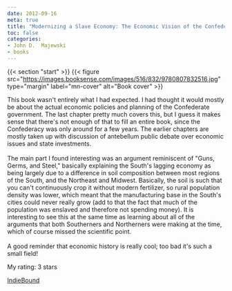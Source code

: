 ```yaml
---
date: 2012-09-16
meta: true
title: "Modernizing a Slave Economy: The Economic Vision of the Confederate Nation"
toc: false
categories:
- John D.  Majewski
- books
---
```


{{< section "start" >}}
{{< figure src="https://images.booksense.com/images/516/832/9780807832516.jpg" type="margin" label="mn-cover" alt="Book cover" >}}

This book wasn't entirely what I had expected. I had thought it would mostly be about the actual economic policies and planning of the Confederate government. The last chapter pretty much covers this, but I guess it makes sense that there's not enough of that to fill an entire book, since the Confederacy was only around for a few years. The earlier chapters are mostly taken up with discussion of antebellum public debate over economic issues and state investments.<br /><br />The main part I found interesting was an argument reminiscent of "Guns, Germs, and Steel," basically explaining the South's lagging economy as being largely due to a difference in soil composition between most regions of the South, and the Northeast and Midwest. Basically, the soil is such that you can't continuously crop it without modern fertilizer, so rural population density was lower, which meant that the manufacturing base in the South's cities could never really grow (add to that the fact that much of the population was enslaved and therefore not spending money). It is interesting to see this at the same time as learning about all of the arguments that both Southerners and Northerners were making at the time, which of course missed the scientific point.<br /><br />A good reminder that economic history is really cool; too bad it's such a small field!

My rating: 3 stars  

[IndieBound](https://www.indiebound.org/book/9780807832516)
